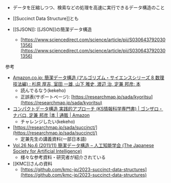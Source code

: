 - データを圧縮しつつ、検索などの処理を高速に実行できるデータ構造のこと
- [[Succinct Data Structure]]とも

- [[SJSON]]: [[JSON]]の簡潔データ構造
	- [https://www.sciencedirect.com/science/article/pii/S0306437920301356](https://www.sciencedirect.com/science/article/pii/S0306437920301356)

参考
- [Amazon.co.jp: 簡潔データ構造 (アルゴリズム・サイエンスシリーズ 8 数理技法編) : 杉原 厚吉, 室田 一雄, 山下 雅史, 渡辺 治, 定兼 邦彦: 本](https://amzn.asia/d/iWXE8Nr)
	- 読んでるなう(kekeho)
	- 正誤表(サポートページ): [https://researchmap.jp/sada/kyoritsu](https://researchmap.jp/sada/kyoritsu)
- [コンパクトデータ構造 実践的アプローチ (KS情報科学専門書) | ゴンザロ・ナバロ, 定兼 邦彦 |本 | 通販 | Amazon](https://amzn.asia/d/bZIX8PN)
	- チャレンジしたい(kekeho)
- [https://researchmap.jp/sada/succinct/](https://researchmap.jp/sada/succinct/)
	- 定兼先生の講義資料(一部日本語)
- [Vol.26 No.6 (2011/11) 簡潔データ構造 – 人工知能学会 (The Japanese Society for Artificial Intelligence)](https://www.ai-gakkai.or.jp/resource/my-bookmark/my-bookmark_vol26-no6/)
	- 様々な参考資料・研究者が紹介されている
- [[KMC]]さんの資料
	- [https://github.com/kmc-jp/2023-succinct-data-structures](https://github.com/kmc-jp/2023-succinct-data-structures)

